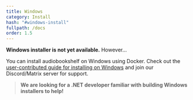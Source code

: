 ```yaml
---
title: Windows
category: Install
hash: "#windows-install"
fullpath: /docs
order: 1.5
---
```


**Windows installer is not yet available.** However...

You can install audiobookshelf on Windows using Docker. Check out the [user-contributed guide for installing on Windows](/guides/docker-install) and join our Discord/Matrix server for support.

> **We are looking for a .NET developer familiar with building Windows installers to help!**
